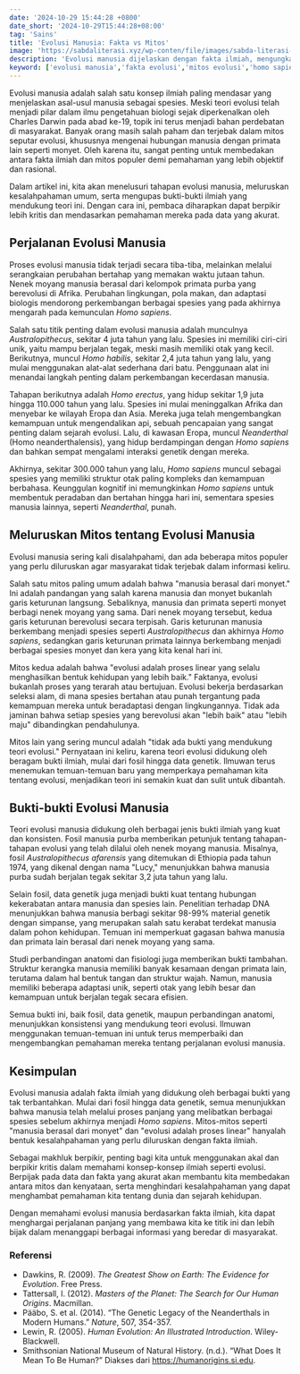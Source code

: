```yaml
---
date: '2024-10-29 15:44:28 +0800'
date_short: '2024-10-29T15:44:28+08:00'
tag: 'Sains'
title: 'Evolusi Manusia: Fakta vs Mitos'
image: 'https://sabdaliterasi.xyz/wp-conten/file/images/sabda-literasi-evolusi-manusia-fakta-vs-mitos.jpg'
description: 'Evolusi manusia dijelaskan dengan fakta ilmiah, mengungkap perjalanan evolusi dan meluruskan mitos seperti manusia berasal dari monyet serta bukti-bukti ilmiah.'
keyword: ['evolusi manusia','fakta evolusi','mitos evolusi','homo sapiens','neanderthal','australopithecus','perjalanan evolusi']
---
```

<p>Evolusi manusia adalah salah satu konsep ilmiah paling mendasar yang menjelaskan asal-usul manusia sebagai spesies. Meski teori evolusi telah menjadi pilar dalam ilmu pengetahuan biologi sejak diperkenalkan oleh Charles Darwin pada abad ke-19, topik ini terus menjadi bahan perdebatan di masyarakat. Banyak orang masih salah paham dan terjebak dalam mitos seputar evolusi, khususnya mengenai hubungan manusia dengan primata lain seperti monyet. Oleh karena itu, sangat penting untuk membedakan antara fakta ilmiah dan mitos populer demi pemahaman yang lebih objektif dan rasional.</p><p>Dalam artikel ini, kita akan menelusuri tahapan evolusi manusia, meluruskan kesalahpahaman umum, serta mengupas bukti-bukti ilmiah yang mendukung teori ini. Dengan cara ini, pembaca diharapkan dapat berpikir lebih kritis dan mendasarkan pemahaman mereka pada data yang akurat.</p><h2>Perjalanan Evolusi Manusia</h2><p>Proses evolusi manusia tidak terjadi secara tiba-tiba, melainkan melalui serangkaian perubahan bertahap yang memakan waktu jutaan tahun. Nenek moyang manusia berasal dari kelompok primata purba yang berevolusi di Afrika. Perubahan lingkungan, pola makan, dan adaptasi biologis mendorong perkembangan berbagai spesies yang pada akhirnya mengarah pada kemunculan <em>Homo sapiens</em>.</p><p>Salah satu titik penting dalam evolusi manusia adalah munculnya <em>Australopithecus</em>, sekitar 4 juta tahun yang lalu. Spesies ini memiliki ciri-ciri unik, yaitu mampu berjalan tegak, meski masih memiliki otak yang kecil. Berikutnya, muncul <em>Homo habilis</em>, sekitar 2,4 juta tahun yang lalu, yang mulai menggunakan alat-alat sederhana dari batu. Penggunaan alat ini menandai langkah penting dalam perkembangan kecerdasan manusia.</p><p>Tahapan berikutnya adalah <em>Homo erectus</em>, yang hidup sekitar 1,9 juta hingga 110.000 tahun yang lalu. Spesies ini mulai meninggalkan Afrika dan menyebar ke wilayah Eropa dan Asia. Mereka juga telah mengembangkan kemampuan untuk mengendalikan api, sebuah pencapaian yang sangat penting dalam sejarah evolusi. Lalu, di kawasan Eropa, muncul <em>Neanderthal</em> (Homo neanderthalensis), yang hidup berdampingan dengan <em>Homo sapiens</em> dan bahkan sempat mengalami interaksi genetik dengan mereka.</p><p>Akhirnya, sekitar 300.000 tahun yang lalu, <em>Homo sapiens</em> muncul sebagai spesies yang memiliki struktur otak paling kompleks dan kemampuan berbahasa. Keunggulan kognitif ini memungkinkan <em>Homo sapiens</em> untuk membentuk peradaban dan bertahan hingga hari ini, sementara spesies manusia lainnya, seperti <em>Neanderthal</em>, punah.</p><h2>Meluruskan Mitos tentang Evolusi Manusia</h2><p>Evolusi manusia sering kali disalahpahami, dan ada beberapa mitos populer yang perlu diluruskan agar masyarakat tidak terjebak dalam informasi keliru.</p><p>Salah satu mitos paling umum adalah bahwa "manusia berasal dari monyet." Ini adalah pandangan yang salah karena manusia dan monyet bukanlah garis keturunan langsung. Sebaliknya, manusia dan primata seperti monyet berbagi nenek moyang yang sama. Dari nenek moyang tersebut, kedua garis keturunan berevolusi secara terpisah. Garis keturunan manusia berkembang menjadi spesies seperti <em>Australopithecus</em> dan akhirnya <em>Homo sapiens</em>, sedangkan garis keturunan primata lainnya berkembang menjadi berbagai spesies monyet dan kera yang kita kenal hari ini.</p><p>Mitos kedua adalah bahwa "evolusi adalah proses linear yang selalu menghasilkan bentuk kehidupan yang lebih baik." Faktanya, evolusi bukanlah proses yang terarah atau bertujuan. Evolusi bekerja berdasarkan seleksi alam, di mana spesies bertahan atau punah tergantung pada kemampuan mereka untuk beradaptasi dengan lingkungannya. Tidak ada jaminan bahwa setiap spesies yang berevolusi akan "lebih baik" atau "lebih maju" dibandingkan pendahulunya.</p><p>Mitos lain yang sering muncul adalah "tidak ada bukti yang mendukung teori evolusi." Pernyataan ini keliru, karena teori evolusi didukung oleh beragam bukti ilmiah, mulai dari fosil hingga data genetik. Ilmuwan terus menemukan temuan-temuan baru yang memperkaya pemahaman kita tentang evolusi, menjadikan teori ini semakin kuat dan sulit untuk dibantah.</p><h2>Bukti-bukti Evolusi Manusia</h2><p>Teori evolusi manusia didukung oleh berbagai jenis bukti ilmiah yang kuat dan konsisten. Fosil manusia purba memberikan petunjuk tentang tahapan-tahapan evolusi yang telah dilalui oleh nenek moyang manusia. Misalnya, fosil <em>Australopithecus afarensis</em> yang ditemukan di Ethiopia pada tahun 1974, yang dikenal dengan nama "Lucy," menunjukkan bahwa manusia purba sudah berjalan tegak sekitar 3,2 juta tahun yang lalu.</p><p>Selain fosil, data genetik juga menjadi bukti kuat tentang hubungan kekerabatan antara manusia dan spesies lain. Penelitian terhadap DNA menunjukkan bahwa manusia berbagi sekitar 98-99% material genetik dengan simpanse, yang merupakan salah satu kerabat terdekat manusia dalam pohon kehidupan. Temuan ini memperkuat gagasan bahwa manusia dan primata lain berasal dari nenek moyang yang sama.</p><p>Studi perbandingan anatomi dan fisiologi juga memberikan bukti tambahan. Struktur kerangka manusia memiliki banyak kesamaan dengan primata lain, terutama dalam hal bentuk tangan dan struktur wajah. Namun, manusia memiliki beberapa adaptasi unik, seperti otak yang lebih besar dan kemampuan untuk berjalan tegak secara efisien.</p><p>Semua bukti ini, baik fosil, data genetik, maupun perbandingan anatomi, menunjukkan konsistensi yang mendukung teori evolusi. Ilmuwan menggunakan temuan-temuan ini untuk terus memperbaiki dan mengembangkan pemahaman mereka tentang perjalanan evolusi manusia.</p><h2>Kesimpulan</h2><p>Evolusi manusia adalah fakta ilmiah yang didukung oleh berbagai bukti yang tak terbantahkan. Mulai dari fosil hingga data genetik, semua menunjukkan bahwa manusia telah melalui proses panjang yang melibatkan berbagai spesies sebelum akhirnya menjadi <em>Homo sapiens</em>. Mitos-mitos seperti "manusia berasal dari monyet" dan "evolusi adalah proses linear" hanyalah bentuk kesalahpahaman yang perlu diluruskan dengan fakta ilmiah.</p><p>Sebagai makhluk berpikir, penting bagi kita untuk menggunakan akal dan berpikir kritis dalam memahami konsep-konsep ilmiah seperti evolusi. Berpijak pada data dan fakta yang akurat akan membantu kita membedakan antara mitos dan kenyataan, serta menghindari kesalahpahaman yang dapat menghambat pemahaman kita tentang dunia dan sejarah kehidupan.</p><p>Dengan memahami evolusi manusia berdasarkan fakta ilmiah, kita dapat menghargai perjalanan panjang yang membawa kita ke titik ini dan lebih bijak dalam menanggapi berbagai informasi yang beredar di masyarakat.</p><h3>Referensi</h3><ul><li>Dawkins, R. (2009). <em>The Greatest Show on Earth: The Evidence for Evolution</em>. Free Press.</li><li>Tattersall, I. (2012). <em>Masters of the Planet: The Search for Our Human Origins</em>. Macmillan.</li><li>Pääbo, S. et al. (2014). “The Genetic Legacy of the Neanderthals in Modern Humans.” <em>Nature</em>, 507, 354-357.</li><li>Lewin, R. (2005). <em>Human Evolution: An Illustrated Introduction</em>. Wiley-Blackwell.</li><li>Smithsonian National Museum of Natural History. (n.d.). “What Does It Mean To Be Human?” Diakses dari <a href="https://humanorigins.si.edu" target="_blank" rel="nofollow noopener noreferrer">https://humanorigins.si.edu</a>.</li></ul>
